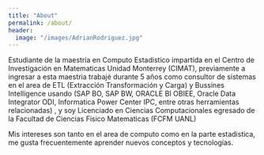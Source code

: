 ```yaml
---
title: "About"
permalink: /about/
header:
  image: "/images/AdrianRodriguez.jpg"
---
```


Estudiante de la maestría en Computo Estadistico impartida en el Centro de Investigación en Matematicas Unidad Monterrey (CIMAT), previamente a ingresar a esta maestria trabajé durante 5 
años como consultor de sistemas en el area de ETL (Extracción Transformación y Carga) y Bussines Intelligence usando (SAP BO, SAP BW, ORACLE BI OBIEE, Oracle Data Integrator ODI, Informatica Power Center
IPC, entre otras herramientas relacionadas) , y soy Licenciado en Ciencias Computacionales egresado de la Facultad de Ciencias Fisico Matematicas (FCFM UANL)

Mis intereses son tanto en el area de computo como en la parte estadistica, me gusta frecuentemente aprender nuevos conceptos y tecnologías.
